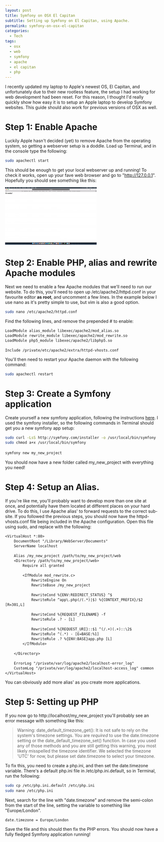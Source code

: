 ```yaml
---
layout: post
title: Symfony on OSX El Capitan
subtitle: Setting up Symfony on El Capitan, using Apache.
permalink: symfony-on-osx-el-capitan
categories:
  - Tech
tags:
  - osx
  - web
  - symfony
  - apache
  - el capitan
  - php
---
```


I recently updated my laptop to Apple's newest OS, El Capitan, and unfortunately
due to their new rootless feature, the setup I had working for web development
had been reset. For this reason, I thought I'd really quickly show how easy it
is to setup an Apple laptop to develop Symfony websites. This guide should also
work for previous versions of OSX as well.

# Step 1: Enable Apache

Luckily Apple hasn't decided (yet) to remove Apache from the operating system,
so getting a webserver setup is a doddle. Load up Terminal, and in the console
type the following:

```bash
sudo apachectl start
```

This should be enough to get your local webserver up and running! To check it
works, open up your fave web browser and go to "http://127.0.0.1". Hopefully you
should see something like this:

[![](/uploads/posts/symfony-on-osx-el-capitan/apache_itworks-300x188.png "apache_itworks")](/uploads/posts/symfony-on-osx-el-capitan/apache_itworks.png)

# Step 2: Enable PHP, alias and rewrite Apache modules

Next we need to enable a few Apache modules that we'll need to run our website.
To do this, you'll need to open up /etc/apache2/httpd.conf in your favourite
editor **as root**, and uncomment a few lines. In the example below I use nano
as it's pretty simple to use, but vim is also a good option.

```bash
sudo nano /etc/apache2/httpd.conf
```

Find the following lines, and remove the prepended # to enable:

```
LoadModule alias_module libexec/apache2/mod_alias.so
LoadModule rewrite_module libexec/apache2/mod_rewrite.so
LoadModule php5_module libexec/apache2/libphp5.so

Include /private/etc/apache2/extra/httpd-vhosts.conf
```

You'll then need to restart your Apache daemon with the following command:

```bash
sudo apachectl restart
```

# Step 3: Create a Symfony application

Create yourself a new symfony application, following the instructions
[here](http://symfony.com/doc/current/book/installation.html). I used the
symfony installer, so the following commands in Terminal should get you a new
symfony app setup:

```bash
sudo curl -LsS http://symfony.com/installer -o /usr/local/bin/symfony
sudo chmod a+x /usr/local/bin/symfony

symfony new my_new_project
```

You should now have a new folder called my_new_project with everything you need!

# Step 4: Setup an Alias.

If you're like me, you'll probably want to develop more than one site at once,
and potentially have them located at different places on your hard drive. To do
this, I use Apache alias' to forward requests to the correct sub-site. If you
followed the previous steps, you should now have the httpd-vhosts.conf file
being included in the Apache configuration. Open this file using sudo, and
replace with the following:

```
<VirtualHost *:80>
    DocumentRoot "/Library/WebServer/Documents"
    ServerName localhost

    Alias /my_new_project /path/to/my_new_project/web
    <Directory /path/to/my_new_project/web>
        Require all granted

        <IfModule mod_rewrite.c>
            RewriteEngine On
            RewriteBase /my_new_project

            RewriteCond %{ENV:REDIRECT_STATUS} ^$
            RewriteRule ^app\.php(/(.*)|$) %{CONTEXT_PREFIX}/$2 [R=301,L]

            RewriteCond %{REQUEST_FILENAME} -f
            RewriteRule .? - [L]

            RewriteCond %{REQUEST_URI}::$1 ^(/.+)(.+)::\2$
            RewriteRule ^(.*) - [E=BASE:%1]
            RewriteRule .? %{ENV:BASE}app.php [L]
        </IfModule>

    </Directory>

    ErrorLog "/private/var/log/apache2/localhost-error_log"
    CustomLog "/private/var/log/apache2/localhost-access_log" common
</VirtualHost>
```

You can obviously add more alias' as you create more applications.

# Step 5: Setting up PHP

If you now go to http://localhost/my_new_project you'll probably see an error
message with something like this:

> Warning: date_default_timezone_get(): It is not safe to rely on the system's
> timezone settings. You are *required* to use the date.timezone setting or the
> date_default_timezone_set() function. In case you used any of those methods
> and you are still getting this warning, you most likely misspelled the
> timezone identifier. We selected the timezone 'UTC' for now, but please set
> date.timezone to select your timezone.

To fix this, you need to create a php.ini, and then set the date.timezone
variable. There's a default php.ini file in /etc/php.ini.default, so in
Terminal, run the following:

```bash
sudo cp /etc/php.ini.default /etc/php.ini
sudo nano /etc/php.ini
```

Next, search for the line with "date.timezone" and remove the semi-colon from
the start of the line, setting the variable to something like "Europe/London".

```
date.timezone = Europe/London
```

Save the file and this should then fix the PHP errors. You should now have a
fully fledged Symfony application running!
